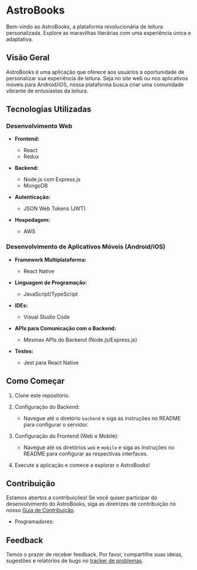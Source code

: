 # AstroBooks

Bem-vindo ao AstroBooks, a plataforma revolucionária de leitura personalizada. Explore as maravilhas literárias com uma experiência única e adaptativa.

## Visão Geral

AstroBooks é uma aplicação que oferece aos usuários a oportunidade de personalizar sua experiência de leitura. Seja no site web ou nos aplicativos móveis para Android/iOS, nossa plataforma busca criar uma comunidade vibrante de entusiastas da leitura.

## Tecnologias Utilizadas

### Desenvolvimento Web

- **Frontend:**
  - React
  - Redux

- **Backend:**
  - Node.js com Express.js
  - MongoDB

- **Autenticação:**
  - JSON Web Tokens (JWT)

- **Hospedagem:**
  - AWS

### Desenvolvimento de Aplicativos Móveis (Android/iOS)

- **Framework Multiplataforma:**
  - React Native

- **Linguagem de Programação:**
  - JavaScript/TypeScript

- **IDEs:**
  - Visual Studio Code

- **APIs para Comunicação com o Backend:**
  - Mesmas APIs do Backend (Node.js/Express.js)

- **Testes:**
  - Jest para React Native

## Como Começar

1. Clone este repositório.

2. Configuração do Backend:
   - Navegue até o diretório `backend` e siga as instruções no README para configurar o servidor.

3. Configuração do Frontend (Web e Mobile):
   - Navegue até os diretórios `web` e `mobile` e siga as instruções no README para configurar as respectivas interfaces.

4. Execute a aplicação e comece a explorar o AstroBooks!

## Contribuição

Estamos abertos a contribuições! Se você quiser participar do desenvolvimento do AstroBooks, siga as diretrizes de contribuição no nosso [Guia de Contribuição](CONTRIBUTING.md).
- Programadores:

## Feedback

Temos o prazer de receber feedback. Por favor, compartilhe suas ideias, sugestões e relatórios de bugs no [tracker de problemas](https://github.com/itsmewall/AstroBooks/issues).
